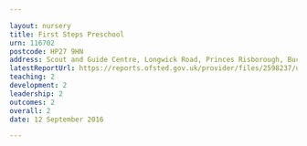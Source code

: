 ```yaml
---

layout: nursery
title: First Steps Preschool
urn: 116702
postcode: HP27 9HN
address: Scout and Guide Centre, Longwick Road, Princes Risborough, Buckinghamshire, HP27 9HN
latestReportUrl: https://reports.ofsted.gov.uk/provider/files/2598237/urn/116702.pdf
teaching: 2
development: 2
leadership: 2
outcomes: 2
overall: 2
date: 12 September 2016

---
```

